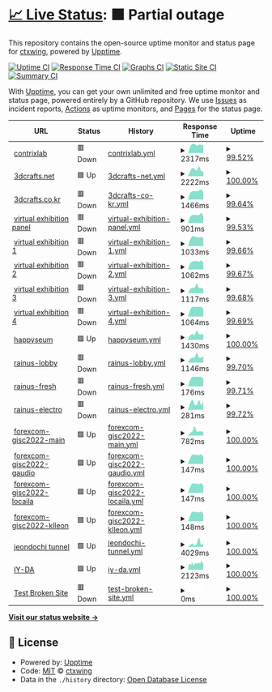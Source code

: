 # [📈 Live Status](https://ctxwing.github.io/upptime): <!--live status--> **🟧 Partial outage**

This repository contains the open-source uptime monitor and status page for [ctxwing](https://ctxwing.github.io/upptime), powered by [Upptime](https://github.com/upptime/upptime).

[![Uptime CI](https://github.com/ctxwing/upptime/workflows/Uptime%20CI/badge.svg)](https://github.com/ctxwing/upptime/actions?query=workflow%3A%22Uptime+CI%22)
[![Response Time CI](https://github.com/ctxwing/upptime/workflows/Response%20Time%20CI/badge.svg)](https://github.com/ctxwing/upptime/actions?query=workflow%3A%22Response+Time+CI%22)
[![Graphs CI](https://github.com/ctxwing/upptime/workflows/Graphs%20CI/badge.svg)](https://github.com/ctxwing/upptime/actions?query=workflow%3A%22Graphs+CI%22)
[![Static Site CI](https://github.com/ctxwing/upptime/workflows/Static%20Site%20CI/badge.svg)](https://github.com/ctxwing/upptime/actions?query=workflow%3A%22Static+Site+CI%22)
[![Summary CI](https://github.com/ctxwing/upptime/workflows/Summary%20CI/badge.svg)](https://github.com/ctxwing/upptime/actions?query=workflow%3A%22Summary+CI%22)

With [Upptime](https://upptime.js.org), you can get your own unlimited and free uptime monitor and status page, powered entirely by a GitHub repository. We use [Issues](https://github.com/ctxwing/upptime/issues) as incident reports, [Actions](https://github.com/ctxwing/upptime/actions) as uptime monitors, and [Pages](https://ctxwing.github.io/upptime) for the status page.

<!--start: status pages-->
<!-- This summary is generated by Upptime (https://github.com/upptime/upptime) -->
<!-- Do not edit this manually, your changes will be overwritten -->
<!-- prettier-ignore -->
| URL | Status | History | Response Time | Uptime |
| --- | ------ | ------- | ------------- | ------ |
| <img alt="" src="https://icons.duckduckgo.com/ip3/www.contrixlab.com.ico" height="13"> [contrixlab](https://www.contrixlab.com) | 🟥 Down | [contrixlab.yml](https://github.com/ctxwing/upptime/commits/HEAD/history/contrixlab.yml) | <details><summary><img alt="Response time graph" src="./graphs/contrixlab/response-time-week.png" height="20"> 2317ms</summary><br><a href="https://ctxwing.github.io/upptime/history/contrixlab"><img alt="Response time 1862" src="https://img.shields.io/endpoint?url=https%3A%2F%2Fraw.githubusercontent.com%2Fctxwing%2Fupptime%2FHEAD%2Fapi%2Fcontrixlab%2Fresponse-time.json"></a><br><a href="https://ctxwing.github.io/upptime/history/contrixlab"><img alt="24-hour response time 2326" src="https://img.shields.io/endpoint?url=https%3A%2F%2Fraw.githubusercontent.com%2Fctxwing%2Fupptime%2FHEAD%2Fapi%2Fcontrixlab%2Fresponse-time-day.json"></a><br><a href="https://ctxwing.github.io/upptime/history/contrixlab"><img alt="7-day response time 2317" src="https://img.shields.io/endpoint?url=https%3A%2F%2Fraw.githubusercontent.com%2Fctxwing%2Fupptime%2FHEAD%2Fapi%2Fcontrixlab%2Fresponse-time-week.json"></a><br><a href="https://ctxwing.github.io/upptime/history/contrixlab"><img alt="30-day response time 1862" src="https://img.shields.io/endpoint?url=https%3A%2F%2Fraw.githubusercontent.com%2Fctxwing%2Fupptime%2FHEAD%2Fapi%2Fcontrixlab%2Fresponse-time-month.json"></a><br><a href="https://ctxwing.github.io/upptime/history/contrixlab"><img alt="1-year response time 1862" src="https://img.shields.io/endpoint?url=https%3A%2F%2Fraw.githubusercontent.com%2Fctxwing%2Fupptime%2FHEAD%2Fapi%2Fcontrixlab%2Fresponse-time-year.json"></a></details> | <details><summary><a href="https://ctxwing.github.io/upptime/history/contrixlab">99.52%</a></summary><a href="https://ctxwing.github.io/upptime/history/contrixlab"><img alt="All-time uptime 99.88%" src="https://img.shields.io/endpoint?url=https%3A%2F%2Fraw.githubusercontent.com%2Fctxwing%2Fupptime%2FHEAD%2Fapi%2Fcontrixlab%2Fuptime.json"></a><br><a href="https://ctxwing.github.io/upptime/history/contrixlab"><img alt="24-hour uptime 96.61%" src="https://img.shields.io/endpoint?url=https%3A%2F%2Fraw.githubusercontent.com%2Fctxwing%2Fupptime%2FHEAD%2Fapi%2Fcontrixlab%2Fuptime-day.json"></a><br><a href="https://ctxwing.github.io/upptime/history/contrixlab"><img alt="7-day uptime 99.52%" src="https://img.shields.io/endpoint?url=https%3A%2F%2Fraw.githubusercontent.com%2Fctxwing%2Fupptime%2FHEAD%2Fapi%2Fcontrixlab%2Fuptime-week.json"></a><br><a href="https://ctxwing.github.io/upptime/history/contrixlab"><img alt="30-day uptime 99.88%" src="https://img.shields.io/endpoint?url=https%3A%2F%2Fraw.githubusercontent.com%2Fctxwing%2Fupptime%2FHEAD%2Fapi%2Fcontrixlab%2Fuptime-month.json"></a><br><a href="https://ctxwing.github.io/upptime/history/contrixlab"><img alt="1-year uptime 99.88%" src="https://img.shields.io/endpoint?url=https%3A%2F%2Fraw.githubusercontent.com%2Fctxwing%2Fupptime%2FHEAD%2Fapi%2Fcontrixlab%2Fuptime-year.json"></a></details>
| <img alt="" src="https://icons.duckduckgo.com/ip3/www.3dcrafts.net.ico" height="13"> [3dcrafts.net](https://www.3dcrafts.net) | 🟩 Up | [3dcrafts-net.yml](https://github.com/ctxwing/upptime/commits/HEAD/history/3dcrafts-net.yml) | <details><summary><img alt="Response time graph" src="./graphs/3dcrafts-net/response-time-week.png" height="20"> 2222ms</summary><br><a href="https://ctxwing.github.io/upptime/history/3dcrafts-net"><img alt="Response time 1979" src="https://img.shields.io/endpoint?url=https%3A%2F%2Fraw.githubusercontent.com%2Fctxwing%2Fupptime%2FHEAD%2Fapi%2F3dcrafts-net%2Fresponse-time.json"></a><br><a href="https://ctxwing.github.io/upptime/history/3dcrafts-net"><img alt="24-hour response time 1557" src="https://img.shields.io/endpoint?url=https%3A%2F%2Fraw.githubusercontent.com%2Fctxwing%2Fupptime%2FHEAD%2Fapi%2F3dcrafts-net%2Fresponse-time-day.json"></a><br><a href="https://ctxwing.github.io/upptime/history/3dcrafts-net"><img alt="7-day response time 2222" src="https://img.shields.io/endpoint?url=https%3A%2F%2Fraw.githubusercontent.com%2Fctxwing%2Fupptime%2FHEAD%2Fapi%2F3dcrafts-net%2Fresponse-time-week.json"></a><br><a href="https://ctxwing.github.io/upptime/history/3dcrafts-net"><img alt="30-day response time 1979" src="https://img.shields.io/endpoint?url=https%3A%2F%2Fraw.githubusercontent.com%2Fctxwing%2Fupptime%2FHEAD%2Fapi%2F3dcrafts-net%2Fresponse-time-month.json"></a><br><a href="https://ctxwing.github.io/upptime/history/3dcrafts-net"><img alt="1-year response time 1979" src="https://img.shields.io/endpoint?url=https%3A%2F%2Fraw.githubusercontent.com%2Fctxwing%2Fupptime%2FHEAD%2Fapi%2F3dcrafts-net%2Fresponse-time-year.json"></a></details> | <details><summary><a href="https://ctxwing.github.io/upptime/history/3dcrafts-net">100.00%</a></summary><a href="https://ctxwing.github.io/upptime/history/3dcrafts-net"><img alt="All-time uptime 100.00%" src="https://img.shields.io/endpoint?url=https%3A%2F%2Fraw.githubusercontent.com%2Fctxwing%2Fupptime%2FHEAD%2Fapi%2F3dcrafts-net%2Fuptime.json"></a><br><a href="https://ctxwing.github.io/upptime/history/3dcrafts-net"><img alt="24-hour uptime 100.00%" src="https://img.shields.io/endpoint?url=https%3A%2F%2Fraw.githubusercontent.com%2Fctxwing%2Fupptime%2FHEAD%2Fapi%2F3dcrafts-net%2Fuptime-day.json"></a><br><a href="https://ctxwing.github.io/upptime/history/3dcrafts-net"><img alt="7-day uptime 100.00%" src="https://img.shields.io/endpoint?url=https%3A%2F%2Fraw.githubusercontent.com%2Fctxwing%2Fupptime%2FHEAD%2Fapi%2F3dcrafts-net%2Fuptime-week.json"></a><br><a href="https://ctxwing.github.io/upptime/history/3dcrafts-net"><img alt="30-day uptime 100.00%" src="https://img.shields.io/endpoint?url=https%3A%2F%2Fraw.githubusercontent.com%2Fctxwing%2Fupptime%2FHEAD%2Fapi%2F3dcrafts-net%2Fuptime-month.json"></a><br><a href="https://ctxwing.github.io/upptime/history/3dcrafts-net"><img alt="1-year uptime 100.00%" src="https://img.shields.io/endpoint?url=https%3A%2F%2Fraw.githubusercontent.com%2Fctxwing%2Fupptime%2FHEAD%2Fapi%2F3dcrafts-net%2Fuptime-year.json"></a></details>
| <img alt="" src="https://icons.duckduckgo.com/ip3/www.3dcrafts.co.kr.ico" height="13"> [3dcrafts.co.kr](https://www.3dcrafts.co.kr) | 🟥 Down | [3dcrafts-co-kr.yml](https://github.com/ctxwing/upptime/commits/HEAD/history/3dcrafts-co-kr.yml) | <details><summary><img alt="Response time graph" src="./graphs/3dcrafts-co-kr/response-time-week.png" height="20"> 1466ms</summary><br><a href="https://ctxwing.github.io/upptime/history/3dcrafts-co-kr"><img alt="Response time 1354" src="https://img.shields.io/endpoint?url=https%3A%2F%2Fraw.githubusercontent.com%2Fctxwing%2Fupptime%2FHEAD%2Fapi%2F3dcrafts-co-kr%2Fresponse-time.json"></a><br><a href="https://ctxwing.github.io/upptime/history/3dcrafts-co-kr"><img alt="24-hour response time 1451" src="https://img.shields.io/endpoint?url=https%3A%2F%2Fraw.githubusercontent.com%2Fctxwing%2Fupptime%2FHEAD%2Fapi%2F3dcrafts-co-kr%2Fresponse-time-day.json"></a><br><a href="https://ctxwing.github.io/upptime/history/3dcrafts-co-kr"><img alt="7-day response time 1466" src="https://img.shields.io/endpoint?url=https%3A%2F%2Fraw.githubusercontent.com%2Fctxwing%2Fupptime%2FHEAD%2Fapi%2F3dcrafts-co-kr%2Fresponse-time-week.json"></a><br><a href="https://ctxwing.github.io/upptime/history/3dcrafts-co-kr"><img alt="30-day response time 1354" src="https://img.shields.io/endpoint?url=https%3A%2F%2Fraw.githubusercontent.com%2Fctxwing%2Fupptime%2FHEAD%2Fapi%2F3dcrafts-co-kr%2Fresponse-time-month.json"></a><br><a href="https://ctxwing.github.io/upptime/history/3dcrafts-co-kr"><img alt="1-year response time 1354" src="https://img.shields.io/endpoint?url=https%3A%2F%2Fraw.githubusercontent.com%2Fctxwing%2Fupptime%2FHEAD%2Fapi%2F3dcrafts-co-kr%2Fresponse-time-year.json"></a></details> | <details><summary><a href="https://ctxwing.github.io/upptime/history/3dcrafts-co-kr">99.64%</a></summary><a href="https://ctxwing.github.io/upptime/history/3dcrafts-co-kr"><img alt="All-time uptime 99.91%" src="https://img.shields.io/endpoint?url=https%3A%2F%2Fraw.githubusercontent.com%2Fctxwing%2Fupptime%2FHEAD%2Fapi%2F3dcrafts-co-kr%2Fuptime.json"></a><br><a href="https://ctxwing.github.io/upptime/history/3dcrafts-co-kr"><img alt="24-hour uptime 97.49%" src="https://img.shields.io/endpoint?url=https%3A%2F%2Fraw.githubusercontent.com%2Fctxwing%2Fupptime%2FHEAD%2Fapi%2F3dcrafts-co-kr%2Fuptime-day.json"></a><br><a href="https://ctxwing.github.io/upptime/history/3dcrafts-co-kr"><img alt="7-day uptime 99.64%" src="https://img.shields.io/endpoint?url=https%3A%2F%2Fraw.githubusercontent.com%2Fctxwing%2Fupptime%2FHEAD%2Fapi%2F3dcrafts-co-kr%2Fuptime-week.json"></a><br><a href="https://ctxwing.github.io/upptime/history/3dcrafts-co-kr"><img alt="30-day uptime 99.91%" src="https://img.shields.io/endpoint?url=https%3A%2F%2Fraw.githubusercontent.com%2Fctxwing%2Fupptime%2FHEAD%2Fapi%2F3dcrafts-co-kr%2Fuptime-month.json"></a><br><a href="https://ctxwing.github.io/upptime/history/3dcrafts-co-kr"><img alt="1-year uptime 99.91%" src="https://img.shields.io/endpoint?url=https%3A%2F%2Fraw.githubusercontent.com%2Fctxwing%2Fupptime%2FHEAD%2Fapi%2F3dcrafts-co-kr%2Fuptime-year.json"></a></details>
| <img alt="" src="https://icons.duckduckgo.com/ip3/www.contrixlab.com.ico" height="13"> [virtual exhibition panel](https://www.contrixlab.com) | 🟥 Down | [virtual-exhibition-panel.yml](https://github.com/ctxwing/upptime/commits/HEAD/history/virtual-exhibition-panel.yml) | <details><summary><img alt="Response time graph" src="./graphs/virtual-exhibition-panel/response-time-week.png" height="20"> 901ms</summary><br><a href="https://ctxwing.github.io/upptime/history/virtual-exhibition-panel"><img alt="Response time 833" src="https://img.shields.io/endpoint?url=https%3A%2F%2Fraw.githubusercontent.com%2Fctxwing%2Fupptime%2FHEAD%2Fapi%2Fvirtual-exhibition-panel%2Fresponse-time.json"></a><br><a href="https://ctxwing.github.io/upptime/history/virtual-exhibition-panel"><img alt="24-hour response time 788" src="https://img.shields.io/endpoint?url=https%3A%2F%2Fraw.githubusercontent.com%2Fctxwing%2Fupptime%2FHEAD%2Fapi%2Fvirtual-exhibition-panel%2Fresponse-time-day.json"></a><br><a href="https://ctxwing.github.io/upptime/history/virtual-exhibition-panel"><img alt="7-day response time 901" src="https://img.shields.io/endpoint?url=https%3A%2F%2Fraw.githubusercontent.com%2Fctxwing%2Fupptime%2FHEAD%2Fapi%2Fvirtual-exhibition-panel%2Fresponse-time-week.json"></a><br><a href="https://ctxwing.github.io/upptime/history/virtual-exhibition-panel"><img alt="30-day response time 833" src="https://img.shields.io/endpoint?url=https%3A%2F%2Fraw.githubusercontent.com%2Fctxwing%2Fupptime%2FHEAD%2Fapi%2Fvirtual-exhibition-panel%2Fresponse-time-month.json"></a><br><a href="https://ctxwing.github.io/upptime/history/virtual-exhibition-panel"><img alt="1-year response time 833" src="https://img.shields.io/endpoint?url=https%3A%2F%2Fraw.githubusercontent.com%2Fctxwing%2Fupptime%2FHEAD%2Fapi%2Fvirtual-exhibition-panel%2Fresponse-time-year.json"></a></details> | <details><summary><a href="https://ctxwing.github.io/upptime/history/virtual-exhibition-panel">99.53%</a></summary><a href="https://ctxwing.github.io/upptime/history/virtual-exhibition-panel"><img alt="All-time uptime 99.88%" src="https://img.shields.io/endpoint?url=https%3A%2F%2Fraw.githubusercontent.com%2Fctxwing%2Fupptime%2FHEAD%2Fapi%2Fvirtual-exhibition-panel%2Fuptime.json"></a><br><a href="https://ctxwing.github.io/upptime/history/virtual-exhibition-panel"><img alt="24-hour uptime 96.69%" src="https://img.shields.io/endpoint?url=https%3A%2F%2Fraw.githubusercontent.com%2Fctxwing%2Fupptime%2FHEAD%2Fapi%2Fvirtual-exhibition-panel%2Fuptime-day.json"></a><br><a href="https://ctxwing.github.io/upptime/history/virtual-exhibition-panel"><img alt="7-day uptime 99.53%" src="https://img.shields.io/endpoint?url=https%3A%2F%2Fraw.githubusercontent.com%2Fctxwing%2Fupptime%2FHEAD%2Fapi%2Fvirtual-exhibition-panel%2Fuptime-week.json"></a><br><a href="https://ctxwing.github.io/upptime/history/virtual-exhibition-panel"><img alt="30-day uptime 99.88%" src="https://img.shields.io/endpoint?url=https%3A%2F%2Fraw.githubusercontent.com%2Fctxwing%2Fupptime%2FHEAD%2Fapi%2Fvirtual-exhibition-panel%2Fuptime-month.json"></a><br><a href="https://ctxwing.github.io/upptime/history/virtual-exhibition-panel"><img alt="1-year uptime 99.88%" src="https://img.shields.io/endpoint?url=https%3A%2F%2Fraw.githubusercontent.com%2Fctxwing%2Fupptime%2FHEAD%2Fapi%2Fvirtual-exhibition-panel%2Fuptime-year.json"></a></details>
| <img alt="" src="https://icons.duckduckgo.com/ip3/ctx.contrixlab.co.kr.ico" height="13"> [virtual exhibition 1](https://ctx.contrixlab.co.kr/main/app-files/) | 🟥 Down | [virtual-exhibition-1.yml](https://github.com/ctxwing/upptime/commits/HEAD/history/virtual-exhibition-1.yml) | <details><summary><img alt="Response time graph" src="./graphs/virtual-exhibition-1/response-time-week.png" height="20"> 1033ms</summary><br><a href="https://ctxwing.github.io/upptime/history/virtual-exhibition-1"><img alt="Response time 965" src="https://img.shields.io/endpoint?url=https%3A%2F%2Fraw.githubusercontent.com%2Fctxwing%2Fupptime%2FHEAD%2Fapi%2Fvirtual-exhibition-1%2Fresponse-time.json"></a><br><a href="https://ctxwing.github.io/upptime/history/virtual-exhibition-1"><img alt="24-hour response time 1036" src="https://img.shields.io/endpoint?url=https%3A%2F%2Fraw.githubusercontent.com%2Fctxwing%2Fupptime%2FHEAD%2Fapi%2Fvirtual-exhibition-1%2Fresponse-time-day.json"></a><br><a href="https://ctxwing.github.io/upptime/history/virtual-exhibition-1"><img alt="7-day response time 1033" src="https://img.shields.io/endpoint?url=https%3A%2F%2Fraw.githubusercontent.com%2Fctxwing%2Fupptime%2FHEAD%2Fapi%2Fvirtual-exhibition-1%2Fresponse-time-week.json"></a><br><a href="https://ctxwing.github.io/upptime/history/virtual-exhibition-1"><img alt="30-day response time 965" src="https://img.shields.io/endpoint?url=https%3A%2F%2Fraw.githubusercontent.com%2Fctxwing%2Fupptime%2FHEAD%2Fapi%2Fvirtual-exhibition-1%2Fresponse-time-month.json"></a><br><a href="https://ctxwing.github.io/upptime/history/virtual-exhibition-1"><img alt="1-year response time 965" src="https://img.shields.io/endpoint?url=https%3A%2F%2Fraw.githubusercontent.com%2Fctxwing%2Fupptime%2FHEAD%2Fapi%2Fvirtual-exhibition-1%2Fresponse-time-year.json"></a></details> | <details><summary><a href="https://ctxwing.github.io/upptime/history/virtual-exhibition-1">99.66%</a></summary><a href="https://ctxwing.github.io/upptime/history/virtual-exhibition-1"><img alt="All-time uptime 99.91%" src="https://img.shields.io/endpoint?url=https%3A%2F%2Fraw.githubusercontent.com%2Fctxwing%2Fupptime%2FHEAD%2Fapi%2Fvirtual-exhibition-1%2Fuptime.json"></a><br><a href="https://ctxwing.github.io/upptime/history/virtual-exhibition-1"><img alt="24-hour uptime 97.63%" src="https://img.shields.io/endpoint?url=https%3A%2F%2Fraw.githubusercontent.com%2Fctxwing%2Fupptime%2FHEAD%2Fapi%2Fvirtual-exhibition-1%2Fuptime-day.json"></a><br><a href="https://ctxwing.github.io/upptime/history/virtual-exhibition-1"><img alt="7-day uptime 99.66%" src="https://img.shields.io/endpoint?url=https%3A%2F%2Fraw.githubusercontent.com%2Fctxwing%2Fupptime%2FHEAD%2Fapi%2Fvirtual-exhibition-1%2Fuptime-week.json"></a><br><a href="https://ctxwing.github.io/upptime/history/virtual-exhibition-1"><img alt="30-day uptime 99.91%" src="https://img.shields.io/endpoint?url=https%3A%2F%2Fraw.githubusercontent.com%2Fctxwing%2Fupptime%2FHEAD%2Fapi%2Fvirtual-exhibition-1%2Fuptime-month.json"></a><br><a href="https://ctxwing.github.io/upptime/history/virtual-exhibition-1"><img alt="1-year uptime 99.91%" src="https://img.shields.io/endpoint?url=https%3A%2F%2Fraw.githubusercontent.com%2Fctxwing%2Fupptime%2FHEAD%2Fapi%2Fvirtual-exhibition-1%2Fuptime-year.json"></a></details>
| <img alt="" src="https://icons.duckduckgo.com/ip3/ctx2.contrixlab.co.kr.ico" height="13"> [virtual exhibition 2](https://ctx2.contrixlab.co.kr/main/app-files/) | 🟥 Down | [virtual-exhibition-2.yml](https://github.com/ctxwing/upptime/commits/HEAD/history/virtual-exhibition-2.yml) | <details><summary><img alt="Response time graph" src="./graphs/virtual-exhibition-2/response-time-week.png" height="20"> 1062ms</summary><br><a href="https://ctxwing.github.io/upptime/history/virtual-exhibition-2"><img alt="Response time 974" src="https://img.shields.io/endpoint?url=https%3A%2F%2Fraw.githubusercontent.com%2Fctxwing%2Fupptime%2FHEAD%2Fapi%2Fvirtual-exhibition-2%2Fresponse-time.json"></a><br><a href="https://ctxwing.github.io/upptime/history/virtual-exhibition-2"><img alt="24-hour response time 1036" src="https://img.shields.io/endpoint?url=https%3A%2F%2Fraw.githubusercontent.com%2Fctxwing%2Fupptime%2FHEAD%2Fapi%2Fvirtual-exhibition-2%2Fresponse-time-day.json"></a><br><a href="https://ctxwing.github.io/upptime/history/virtual-exhibition-2"><img alt="7-day response time 1062" src="https://img.shields.io/endpoint?url=https%3A%2F%2Fraw.githubusercontent.com%2Fctxwing%2Fupptime%2FHEAD%2Fapi%2Fvirtual-exhibition-2%2Fresponse-time-week.json"></a><br><a href="https://ctxwing.github.io/upptime/history/virtual-exhibition-2"><img alt="30-day response time 974" src="https://img.shields.io/endpoint?url=https%3A%2F%2Fraw.githubusercontent.com%2Fctxwing%2Fupptime%2FHEAD%2Fapi%2Fvirtual-exhibition-2%2Fresponse-time-month.json"></a><br><a href="https://ctxwing.github.io/upptime/history/virtual-exhibition-2"><img alt="1-year response time 974" src="https://img.shields.io/endpoint?url=https%3A%2F%2Fraw.githubusercontent.com%2Fctxwing%2Fupptime%2FHEAD%2Fapi%2Fvirtual-exhibition-2%2Fresponse-time-year.json"></a></details> | <details><summary><a href="https://ctxwing.github.io/upptime/history/virtual-exhibition-2">99.67%</a></summary><a href="https://ctxwing.github.io/upptime/history/virtual-exhibition-2"><img alt="All-time uptime 99.92%" src="https://img.shields.io/endpoint?url=https%3A%2F%2Fraw.githubusercontent.com%2Fctxwing%2Fupptime%2FHEAD%2Fapi%2Fvirtual-exhibition-2%2Fuptime.json"></a><br><a href="https://ctxwing.github.io/upptime/history/virtual-exhibition-2"><img alt="24-hour uptime 97.70%" src="https://img.shields.io/endpoint?url=https%3A%2F%2Fraw.githubusercontent.com%2Fctxwing%2Fupptime%2FHEAD%2Fapi%2Fvirtual-exhibition-2%2Fuptime-day.json"></a><br><a href="https://ctxwing.github.io/upptime/history/virtual-exhibition-2"><img alt="7-day uptime 99.67%" src="https://img.shields.io/endpoint?url=https%3A%2F%2Fraw.githubusercontent.com%2Fctxwing%2Fupptime%2FHEAD%2Fapi%2Fvirtual-exhibition-2%2Fuptime-week.json"></a><br><a href="https://ctxwing.github.io/upptime/history/virtual-exhibition-2"><img alt="30-day uptime 99.92%" src="https://img.shields.io/endpoint?url=https%3A%2F%2Fraw.githubusercontent.com%2Fctxwing%2Fupptime%2FHEAD%2Fapi%2Fvirtual-exhibition-2%2Fuptime-month.json"></a><br><a href="https://ctxwing.github.io/upptime/history/virtual-exhibition-2"><img alt="1-year uptime 99.92%" src="https://img.shields.io/endpoint?url=https%3A%2F%2Fraw.githubusercontent.com%2Fctxwing%2Fupptime%2FHEAD%2Fapi%2Fvirtual-exhibition-2%2Fuptime-year.json"></a></details>
| <img alt="" src="https://icons.duckduckgo.com/ip3/ctx3.contrixlab.co.kr.ico" height="13"> [virtual exhibition 3](https://ctx3.contrixlab.co.kr/main/app-files/) | 🟥 Down | [virtual-exhibition-3.yml](https://github.com/ctxwing/upptime/commits/HEAD/history/virtual-exhibition-3.yml) | <details><summary><img alt="Response time graph" src="./graphs/virtual-exhibition-3/response-time-week.png" height="20"> 1117ms</summary><br><a href="https://ctxwing.github.io/upptime/history/virtual-exhibition-3"><img alt="Response time 961" src="https://img.shields.io/endpoint?url=https%3A%2F%2Fraw.githubusercontent.com%2Fctxwing%2Fupptime%2FHEAD%2Fapi%2Fvirtual-exhibition-3%2Fresponse-time.json"></a><br><a href="https://ctxwing.github.io/upptime/history/virtual-exhibition-3"><img alt="24-hour response time 1031" src="https://img.shields.io/endpoint?url=https%3A%2F%2Fraw.githubusercontent.com%2Fctxwing%2Fupptime%2FHEAD%2Fapi%2Fvirtual-exhibition-3%2Fresponse-time-day.json"></a><br><a href="https://ctxwing.github.io/upptime/history/virtual-exhibition-3"><img alt="7-day response time 1117" src="https://img.shields.io/endpoint?url=https%3A%2F%2Fraw.githubusercontent.com%2Fctxwing%2Fupptime%2FHEAD%2Fapi%2Fvirtual-exhibition-3%2Fresponse-time-week.json"></a><br><a href="https://ctxwing.github.io/upptime/history/virtual-exhibition-3"><img alt="30-day response time 961" src="https://img.shields.io/endpoint?url=https%3A%2F%2Fraw.githubusercontent.com%2Fctxwing%2Fupptime%2FHEAD%2Fapi%2Fvirtual-exhibition-3%2Fresponse-time-month.json"></a><br><a href="https://ctxwing.github.io/upptime/history/virtual-exhibition-3"><img alt="1-year response time 961" src="https://img.shields.io/endpoint?url=https%3A%2F%2Fraw.githubusercontent.com%2Fctxwing%2Fupptime%2FHEAD%2Fapi%2Fvirtual-exhibition-3%2Fresponse-time-year.json"></a></details> | <details><summary><a href="https://ctxwing.github.io/upptime/history/virtual-exhibition-3">99.68%</a></summary><a href="https://ctxwing.github.io/upptime/history/virtual-exhibition-3"><img alt="All-time uptime 99.92%" src="https://img.shields.io/endpoint?url=https%3A%2F%2Fraw.githubusercontent.com%2Fctxwing%2Fupptime%2FHEAD%2Fapi%2Fvirtual-exhibition-3%2Fuptime.json"></a><br><a href="https://ctxwing.github.io/upptime/history/virtual-exhibition-3"><img alt="24-hour uptime 97.78%" src="https://img.shields.io/endpoint?url=https%3A%2F%2Fraw.githubusercontent.com%2Fctxwing%2Fupptime%2FHEAD%2Fapi%2Fvirtual-exhibition-3%2Fuptime-day.json"></a><br><a href="https://ctxwing.github.io/upptime/history/virtual-exhibition-3"><img alt="7-day uptime 99.68%" src="https://img.shields.io/endpoint?url=https%3A%2F%2Fraw.githubusercontent.com%2Fctxwing%2Fupptime%2FHEAD%2Fapi%2Fvirtual-exhibition-3%2Fuptime-week.json"></a><br><a href="https://ctxwing.github.io/upptime/history/virtual-exhibition-3"><img alt="30-day uptime 99.92%" src="https://img.shields.io/endpoint?url=https%3A%2F%2Fraw.githubusercontent.com%2Fctxwing%2Fupptime%2FHEAD%2Fapi%2Fvirtual-exhibition-3%2Fuptime-month.json"></a><br><a href="https://ctxwing.github.io/upptime/history/virtual-exhibition-3"><img alt="1-year uptime 99.92%" src="https://img.shields.io/endpoint?url=https%3A%2F%2Fraw.githubusercontent.com%2Fctxwing%2Fupptime%2FHEAD%2Fapi%2Fvirtual-exhibition-3%2Fuptime-year.json"></a></details>
| <img alt="" src="https://icons.duckduckgo.com/ip3/ctx4.contrixlab.co.kr.ico" height="13"> [virtual exhibition 4](https://ctx4.contrixlab.co.kr/main/app-files/) | 🟥 Down | [virtual-exhibition-4.yml](https://github.com/ctxwing/upptime/commits/HEAD/history/virtual-exhibition-4.yml) | <details><summary><img alt="Response time graph" src="./graphs/virtual-exhibition-4/response-time-week.png" height="20"> 1064ms</summary><br><a href="https://ctxwing.github.io/upptime/history/virtual-exhibition-4"><img alt="Response time 960" src="https://img.shields.io/endpoint?url=https%3A%2F%2Fraw.githubusercontent.com%2Fctxwing%2Fupptime%2FHEAD%2Fapi%2Fvirtual-exhibition-4%2Fresponse-time.json"></a><br><a href="https://ctxwing.github.io/upptime/history/virtual-exhibition-4"><img alt="24-hour response time 1035" src="https://img.shields.io/endpoint?url=https%3A%2F%2Fraw.githubusercontent.com%2Fctxwing%2Fupptime%2FHEAD%2Fapi%2Fvirtual-exhibition-4%2Fresponse-time-day.json"></a><br><a href="https://ctxwing.github.io/upptime/history/virtual-exhibition-4"><img alt="7-day response time 1064" src="https://img.shields.io/endpoint?url=https%3A%2F%2Fraw.githubusercontent.com%2Fctxwing%2Fupptime%2FHEAD%2Fapi%2Fvirtual-exhibition-4%2Fresponse-time-week.json"></a><br><a href="https://ctxwing.github.io/upptime/history/virtual-exhibition-4"><img alt="30-day response time 960" src="https://img.shields.io/endpoint?url=https%3A%2F%2Fraw.githubusercontent.com%2Fctxwing%2Fupptime%2FHEAD%2Fapi%2Fvirtual-exhibition-4%2Fresponse-time-month.json"></a><br><a href="https://ctxwing.github.io/upptime/history/virtual-exhibition-4"><img alt="1-year response time 960" src="https://img.shields.io/endpoint?url=https%3A%2F%2Fraw.githubusercontent.com%2Fctxwing%2Fupptime%2FHEAD%2Fapi%2Fvirtual-exhibition-4%2Fresponse-time-year.json"></a></details> | <details><summary><a href="https://ctxwing.github.io/upptime/history/virtual-exhibition-4">99.69%</a></summary><a href="https://ctxwing.github.io/upptime/history/virtual-exhibition-4"><img alt="All-time uptime 99.92%" src="https://img.shields.io/endpoint?url=https%3A%2F%2Fraw.githubusercontent.com%2Fctxwing%2Fupptime%2FHEAD%2Fapi%2Fvirtual-exhibition-4%2Fuptime.json"></a><br><a href="https://ctxwing.github.io/upptime/history/virtual-exhibition-4"><img alt="24-hour uptime 97.84%" src="https://img.shields.io/endpoint?url=https%3A%2F%2Fraw.githubusercontent.com%2Fctxwing%2Fupptime%2FHEAD%2Fapi%2Fvirtual-exhibition-4%2Fuptime-day.json"></a><br><a href="https://ctxwing.github.io/upptime/history/virtual-exhibition-4"><img alt="7-day uptime 99.69%" src="https://img.shields.io/endpoint?url=https%3A%2F%2Fraw.githubusercontent.com%2Fctxwing%2Fupptime%2FHEAD%2Fapi%2Fvirtual-exhibition-4%2Fuptime-week.json"></a><br><a href="https://ctxwing.github.io/upptime/history/virtual-exhibition-4"><img alt="30-day uptime 99.92%" src="https://img.shields.io/endpoint?url=https%3A%2F%2Fraw.githubusercontent.com%2Fctxwing%2Fupptime%2FHEAD%2Fapi%2Fvirtual-exhibition-4%2Fuptime-month.json"></a><br><a href="https://ctxwing.github.io/upptime/history/virtual-exhibition-4"><img alt="1-year uptime 99.92%" src="https://img.shields.io/endpoint?url=https%3A%2F%2Fraw.githubusercontent.com%2Fctxwing%2Fupptime%2FHEAD%2Fapi%2Fvirtual-exhibition-4%2Fuptime-year.json"></a></details>
| <img alt="" src="https://icons.duckduckgo.com/ip3/www.happyseum.com.ico" height="13"> [happyseum](https://www.happyseum.com/page/index?tpl=etc%2F3dconfigurator.html) | 🟩 Up | [happyseum.yml](https://github.com/ctxwing/upptime/commits/HEAD/history/happyseum.yml) | <details><summary><img alt="Response time graph" src="./graphs/happyseum/response-time-week.png" height="20"> 1430ms</summary><br><a href="https://ctxwing.github.io/upptime/history/happyseum"><img alt="Response time 1216" src="https://img.shields.io/endpoint?url=https%3A%2F%2Fraw.githubusercontent.com%2Fctxwing%2Fupptime%2FHEAD%2Fapi%2Fhappyseum%2Fresponse-time.json"></a><br><a href="https://ctxwing.github.io/upptime/history/happyseum"><img alt="24-hour response time 1315" src="https://img.shields.io/endpoint?url=https%3A%2F%2Fraw.githubusercontent.com%2Fctxwing%2Fupptime%2FHEAD%2Fapi%2Fhappyseum%2Fresponse-time-day.json"></a><br><a href="https://ctxwing.github.io/upptime/history/happyseum"><img alt="7-day response time 1430" src="https://img.shields.io/endpoint?url=https%3A%2F%2Fraw.githubusercontent.com%2Fctxwing%2Fupptime%2FHEAD%2Fapi%2Fhappyseum%2Fresponse-time-week.json"></a><br><a href="https://ctxwing.github.io/upptime/history/happyseum"><img alt="30-day response time 1216" src="https://img.shields.io/endpoint?url=https%3A%2F%2Fraw.githubusercontent.com%2Fctxwing%2Fupptime%2FHEAD%2Fapi%2Fhappyseum%2Fresponse-time-month.json"></a><br><a href="https://ctxwing.github.io/upptime/history/happyseum"><img alt="1-year response time 1216" src="https://img.shields.io/endpoint?url=https%3A%2F%2Fraw.githubusercontent.com%2Fctxwing%2Fupptime%2FHEAD%2Fapi%2Fhappyseum%2Fresponse-time-year.json"></a></details> | <details><summary><a href="https://ctxwing.github.io/upptime/history/happyseum">100.00%</a></summary><a href="https://ctxwing.github.io/upptime/history/happyseum"><img alt="All-time uptime 100.00%" src="https://img.shields.io/endpoint?url=https%3A%2F%2Fraw.githubusercontent.com%2Fctxwing%2Fupptime%2FHEAD%2Fapi%2Fhappyseum%2Fuptime.json"></a><br><a href="https://ctxwing.github.io/upptime/history/happyseum"><img alt="24-hour uptime 100.00%" src="https://img.shields.io/endpoint?url=https%3A%2F%2Fraw.githubusercontent.com%2Fctxwing%2Fupptime%2FHEAD%2Fapi%2Fhappyseum%2Fuptime-day.json"></a><br><a href="https://ctxwing.github.io/upptime/history/happyseum"><img alt="7-day uptime 100.00%" src="https://img.shields.io/endpoint?url=https%3A%2F%2Fraw.githubusercontent.com%2Fctxwing%2Fupptime%2FHEAD%2Fapi%2Fhappyseum%2Fuptime-week.json"></a><br><a href="https://ctxwing.github.io/upptime/history/happyseum"><img alt="30-day uptime 100.00%" src="https://img.shields.io/endpoint?url=https%3A%2F%2Fraw.githubusercontent.com%2Fctxwing%2Fupptime%2FHEAD%2Fapi%2Fhappyseum%2Fuptime-month.json"></a><br><a href="https://ctxwing.github.io/upptime/history/happyseum"><img alt="1-year uptime 100.00%" src="https://img.shields.io/endpoint?url=https%3A%2F%2Fraw.githubusercontent.com%2Fctxwing%2Fupptime%2FHEAD%2Fapi%2Fhappyseum%2Fuptime-year.json"></a></details>
| <img alt="" src="https://icons.duckduckgo.com/ip3/dev.contrixlab.com.ico" height="13"> [rainus-lobby](https://dev.contrixlab.com/rainus/lobby/app-files/) | 🟥 Down | [rainus-lobby.yml](https://github.com/ctxwing/upptime/commits/HEAD/history/rainus-lobby.yml) | <details><summary><img alt="Response time graph" src="./graphs/rainus-lobby/response-time-week.png" height="20"> 1146ms</summary><br><a href="https://ctxwing.github.io/upptime/history/rainus-lobby"><img alt="Response time 916" src="https://img.shields.io/endpoint?url=https%3A%2F%2Fraw.githubusercontent.com%2Fctxwing%2Fupptime%2FHEAD%2Fapi%2Frainus-lobby%2Fresponse-time.json"></a><br><a href="https://ctxwing.github.io/upptime/history/rainus-lobby"><img alt="24-hour response time 1358" src="https://img.shields.io/endpoint?url=https%3A%2F%2Fraw.githubusercontent.com%2Fctxwing%2Fupptime%2FHEAD%2Fapi%2Frainus-lobby%2Fresponse-time-day.json"></a><br><a href="https://ctxwing.github.io/upptime/history/rainus-lobby"><img alt="7-day response time 1146" src="https://img.shields.io/endpoint?url=https%3A%2F%2Fraw.githubusercontent.com%2Fctxwing%2Fupptime%2FHEAD%2Fapi%2Frainus-lobby%2Fresponse-time-week.json"></a><br><a href="https://ctxwing.github.io/upptime/history/rainus-lobby"><img alt="30-day response time 916" src="https://img.shields.io/endpoint?url=https%3A%2F%2Fraw.githubusercontent.com%2Fctxwing%2Fupptime%2FHEAD%2Fapi%2Frainus-lobby%2Fresponse-time-month.json"></a><br><a href="https://ctxwing.github.io/upptime/history/rainus-lobby"><img alt="1-year response time 916" src="https://img.shields.io/endpoint?url=https%3A%2F%2Fraw.githubusercontent.com%2Fctxwing%2Fupptime%2FHEAD%2Fapi%2Frainus-lobby%2Fresponse-time-year.json"></a></details> | <details><summary><a href="https://ctxwing.github.io/upptime/history/rainus-lobby">99.70%</a></summary><a href="https://ctxwing.github.io/upptime/history/rainus-lobby"><img alt="All-time uptime 99.93%" src="https://img.shields.io/endpoint?url=https%3A%2F%2Fraw.githubusercontent.com%2Fctxwing%2Fupptime%2FHEAD%2Fapi%2Frainus-lobby%2Fuptime.json"></a><br><a href="https://ctxwing.github.io/upptime/history/rainus-lobby"><img alt="24-hour uptime 97.92%" src="https://img.shields.io/endpoint?url=https%3A%2F%2Fraw.githubusercontent.com%2Fctxwing%2Fupptime%2FHEAD%2Fapi%2Frainus-lobby%2Fuptime-day.json"></a><br><a href="https://ctxwing.github.io/upptime/history/rainus-lobby"><img alt="7-day uptime 99.70%" src="https://img.shields.io/endpoint?url=https%3A%2F%2Fraw.githubusercontent.com%2Fctxwing%2Fupptime%2FHEAD%2Fapi%2Frainus-lobby%2Fuptime-week.json"></a><br><a href="https://ctxwing.github.io/upptime/history/rainus-lobby"><img alt="30-day uptime 99.93%" src="https://img.shields.io/endpoint?url=https%3A%2F%2Fraw.githubusercontent.com%2Fctxwing%2Fupptime%2FHEAD%2Fapi%2Frainus-lobby%2Fuptime-month.json"></a><br><a href="https://ctxwing.github.io/upptime/history/rainus-lobby"><img alt="1-year uptime 99.93%" src="https://img.shields.io/endpoint?url=https%3A%2F%2Fraw.githubusercontent.com%2Fctxwing%2Fupptime%2FHEAD%2Fapi%2Frainus-lobby%2Fuptime-year.json"></a></details>
| <img alt="" src="https://icons.duckduckgo.com/ip3/dev.contrixlab.com.ico" height="13"> [rainus-fresh](https://dev.contrixlab.com/rainus/fresh/app-files/) | 🟥 Down | [rainus-fresh.yml](https://github.com/ctxwing/upptime/commits/HEAD/history/rainus-fresh.yml) | <details><summary><img alt="Response time graph" src="./graphs/rainus-fresh/response-time-week.png" height="20"> 176ms</summary><br><a href="https://ctxwing.github.io/upptime/history/rainus-fresh"><img alt="Response time 159" src="https://img.shields.io/endpoint?url=https%3A%2F%2Fraw.githubusercontent.com%2Fctxwing%2Fupptime%2FHEAD%2Fapi%2Frainus-fresh%2Fresponse-time.json"></a><br><a href="https://ctxwing.github.io/upptime/history/rainus-fresh"><img alt="24-hour response time 172" src="https://img.shields.io/endpoint?url=https%3A%2F%2Fraw.githubusercontent.com%2Fctxwing%2Fupptime%2FHEAD%2Fapi%2Frainus-fresh%2Fresponse-time-day.json"></a><br><a href="https://ctxwing.github.io/upptime/history/rainus-fresh"><img alt="7-day response time 176" src="https://img.shields.io/endpoint?url=https%3A%2F%2Fraw.githubusercontent.com%2Fctxwing%2Fupptime%2FHEAD%2Fapi%2Frainus-fresh%2Fresponse-time-week.json"></a><br><a href="https://ctxwing.github.io/upptime/history/rainus-fresh"><img alt="30-day response time 159" src="https://img.shields.io/endpoint?url=https%3A%2F%2Fraw.githubusercontent.com%2Fctxwing%2Fupptime%2FHEAD%2Fapi%2Frainus-fresh%2Fresponse-time-month.json"></a><br><a href="https://ctxwing.github.io/upptime/history/rainus-fresh"><img alt="1-year response time 159" src="https://img.shields.io/endpoint?url=https%3A%2F%2Fraw.githubusercontent.com%2Fctxwing%2Fupptime%2FHEAD%2Fapi%2Frainus-fresh%2Fresponse-time-year.json"></a></details> | <details><summary><a href="https://ctxwing.github.io/upptime/history/rainus-fresh">99.71%</a></summary><a href="https://ctxwing.github.io/upptime/history/rainus-fresh"><img alt="All-time uptime 99.93%" src="https://img.shields.io/endpoint?url=https%3A%2F%2Fraw.githubusercontent.com%2Fctxwing%2Fupptime%2FHEAD%2Fapi%2Frainus-fresh%2Fuptime.json"></a><br><a href="https://ctxwing.github.io/upptime/history/rainus-fresh"><img alt="24-hour uptime 97.99%" src="https://img.shields.io/endpoint?url=https%3A%2F%2Fraw.githubusercontent.com%2Fctxwing%2Fupptime%2FHEAD%2Fapi%2Frainus-fresh%2Fuptime-day.json"></a><br><a href="https://ctxwing.github.io/upptime/history/rainus-fresh"><img alt="7-day uptime 99.71%" src="https://img.shields.io/endpoint?url=https%3A%2F%2Fraw.githubusercontent.com%2Fctxwing%2Fupptime%2FHEAD%2Fapi%2Frainus-fresh%2Fuptime-week.json"></a><br><a href="https://ctxwing.github.io/upptime/history/rainus-fresh"><img alt="30-day uptime 99.93%" src="https://img.shields.io/endpoint?url=https%3A%2F%2Fraw.githubusercontent.com%2Fctxwing%2Fupptime%2FHEAD%2Fapi%2Frainus-fresh%2Fuptime-month.json"></a><br><a href="https://ctxwing.github.io/upptime/history/rainus-fresh"><img alt="1-year uptime 99.93%" src="https://img.shields.io/endpoint?url=https%3A%2F%2Fraw.githubusercontent.com%2Fctxwing%2Fupptime%2FHEAD%2Fapi%2Frainus-fresh%2Fuptime-year.json"></a></details>
| <img alt="" src="https://icons.duckduckgo.com/ip3/dev.contrixlab.com.ico" height="13"> [rainus-electro](https://dev.contrixlab.com/rainus/electro/app-files/) | 🟥 Down | [rainus-electro.yml](https://github.com/ctxwing/upptime/commits/HEAD/history/rainus-electro.yml) | <details><summary><img alt="Response time graph" src="./graphs/rainus-electro/response-time-week.png" height="20"> 281ms</summary><br><a href="https://ctxwing.github.io/upptime/history/rainus-electro"><img alt="Response time 280" src="https://img.shields.io/endpoint?url=https%3A%2F%2Fraw.githubusercontent.com%2Fctxwing%2Fupptime%2FHEAD%2Fapi%2Frainus-electro%2Fresponse-time.json"></a><br><a href="https://ctxwing.github.io/upptime/history/rainus-electro"><img alt="24-hour response time 341" src="https://img.shields.io/endpoint?url=https%3A%2F%2Fraw.githubusercontent.com%2Fctxwing%2Fupptime%2FHEAD%2Fapi%2Frainus-electro%2Fresponse-time-day.json"></a><br><a href="https://ctxwing.github.io/upptime/history/rainus-electro"><img alt="7-day response time 281" src="https://img.shields.io/endpoint?url=https%3A%2F%2Fraw.githubusercontent.com%2Fctxwing%2Fupptime%2FHEAD%2Fapi%2Frainus-electro%2Fresponse-time-week.json"></a><br><a href="https://ctxwing.github.io/upptime/history/rainus-electro"><img alt="30-day response time 280" src="https://img.shields.io/endpoint?url=https%3A%2F%2Fraw.githubusercontent.com%2Fctxwing%2Fupptime%2FHEAD%2Fapi%2Frainus-electro%2Fresponse-time-month.json"></a><br><a href="https://ctxwing.github.io/upptime/history/rainus-electro"><img alt="1-year response time 280" src="https://img.shields.io/endpoint?url=https%3A%2F%2Fraw.githubusercontent.com%2Fctxwing%2Fupptime%2FHEAD%2Fapi%2Frainus-electro%2Fresponse-time-year.json"></a></details> | <details><summary><a href="https://ctxwing.github.io/upptime/history/rainus-electro">99.72%</a></summary><a href="https://ctxwing.github.io/upptime/history/rainus-electro"><img alt="All-time uptime 99.93%" src="https://img.shields.io/endpoint?url=https%3A%2F%2Fraw.githubusercontent.com%2Fctxwing%2Fupptime%2FHEAD%2Fapi%2Frainus-electro%2Fuptime.json"></a><br><a href="https://ctxwing.github.io/upptime/history/rainus-electro"><img alt="24-hour uptime 98.06%" src="https://img.shields.io/endpoint?url=https%3A%2F%2Fraw.githubusercontent.com%2Fctxwing%2Fupptime%2FHEAD%2Fapi%2Frainus-electro%2Fuptime-day.json"></a><br><a href="https://ctxwing.github.io/upptime/history/rainus-electro"><img alt="7-day uptime 99.72%" src="https://img.shields.io/endpoint?url=https%3A%2F%2Fraw.githubusercontent.com%2Fctxwing%2Fupptime%2FHEAD%2Fapi%2Frainus-electro%2Fuptime-week.json"></a><br><a href="https://ctxwing.github.io/upptime/history/rainus-electro"><img alt="30-day uptime 99.93%" src="https://img.shields.io/endpoint?url=https%3A%2F%2Fraw.githubusercontent.com%2Fctxwing%2Fupptime%2FHEAD%2Fapi%2Frainus-electro%2Fuptime-month.json"></a><br><a href="https://ctxwing.github.io/upptime/history/rainus-electro"><img alt="1-year uptime 99.93%" src="https://img.shields.io/endpoint?url=https%3A%2F%2Fraw.githubusercontent.com%2Fctxwing%2Fupptime%2FHEAD%2Fapi%2Frainus-electro%2Fuptime-year.json"></a></details>
| <img alt="" src="https://icons.duckduckgo.com/ip3/biz.contrixlab.com.ico" height="13"> [forexcom-gisc2022-main](https://biz.contrixlab.com/gisc2022/) | 🟩 Up | [forexcom-gisc2022-main.yml](https://github.com/ctxwing/upptime/commits/HEAD/history/forexcom-gisc2022-main.yml) | <details><summary><img alt="Response time graph" src="./graphs/forexcom-gisc2022-main/response-time-week.png" height="20"> 782ms</summary><br><a href="https://ctxwing.github.io/upptime/history/forexcom-gisc2022-main"><img alt="Response time 677" src="https://img.shields.io/endpoint?url=https%3A%2F%2Fraw.githubusercontent.com%2Fctxwing%2Fupptime%2FHEAD%2Fapi%2Fforexcom-gisc2022-main%2Fresponse-time.json"></a><br><a href="https://ctxwing.github.io/upptime/history/forexcom-gisc2022-main"><img alt="24-hour response time 583" src="https://img.shields.io/endpoint?url=https%3A%2F%2Fraw.githubusercontent.com%2Fctxwing%2Fupptime%2FHEAD%2Fapi%2Fforexcom-gisc2022-main%2Fresponse-time-day.json"></a><br><a href="https://ctxwing.github.io/upptime/history/forexcom-gisc2022-main"><img alt="7-day response time 782" src="https://img.shields.io/endpoint?url=https%3A%2F%2Fraw.githubusercontent.com%2Fctxwing%2Fupptime%2FHEAD%2Fapi%2Fforexcom-gisc2022-main%2Fresponse-time-week.json"></a><br><a href="https://ctxwing.github.io/upptime/history/forexcom-gisc2022-main"><img alt="30-day response time 677" src="https://img.shields.io/endpoint?url=https%3A%2F%2Fraw.githubusercontent.com%2Fctxwing%2Fupptime%2FHEAD%2Fapi%2Fforexcom-gisc2022-main%2Fresponse-time-month.json"></a><br><a href="https://ctxwing.github.io/upptime/history/forexcom-gisc2022-main"><img alt="1-year response time 677" src="https://img.shields.io/endpoint?url=https%3A%2F%2Fraw.githubusercontent.com%2Fctxwing%2Fupptime%2FHEAD%2Fapi%2Fforexcom-gisc2022-main%2Fresponse-time-year.json"></a></details> | <details><summary><a href="https://ctxwing.github.io/upptime/history/forexcom-gisc2022-main">100.00%</a></summary><a href="https://ctxwing.github.io/upptime/history/forexcom-gisc2022-main"><img alt="All-time uptime 100.00%" src="https://img.shields.io/endpoint?url=https%3A%2F%2Fraw.githubusercontent.com%2Fctxwing%2Fupptime%2FHEAD%2Fapi%2Fforexcom-gisc2022-main%2Fuptime.json"></a><br><a href="https://ctxwing.github.io/upptime/history/forexcom-gisc2022-main"><img alt="24-hour uptime 100.00%" src="https://img.shields.io/endpoint?url=https%3A%2F%2Fraw.githubusercontent.com%2Fctxwing%2Fupptime%2FHEAD%2Fapi%2Fforexcom-gisc2022-main%2Fuptime-day.json"></a><br><a href="https://ctxwing.github.io/upptime/history/forexcom-gisc2022-main"><img alt="7-day uptime 100.00%" src="https://img.shields.io/endpoint?url=https%3A%2F%2Fraw.githubusercontent.com%2Fctxwing%2Fupptime%2FHEAD%2Fapi%2Fforexcom-gisc2022-main%2Fuptime-week.json"></a><br><a href="https://ctxwing.github.io/upptime/history/forexcom-gisc2022-main"><img alt="30-day uptime 100.00%" src="https://img.shields.io/endpoint?url=https%3A%2F%2Fraw.githubusercontent.com%2Fctxwing%2Fupptime%2FHEAD%2Fapi%2Fforexcom-gisc2022-main%2Fuptime-month.json"></a><br><a href="https://ctxwing.github.io/upptime/history/forexcom-gisc2022-main"><img alt="1-year uptime 100.00%" src="https://img.shields.io/endpoint?url=https%3A%2F%2Fraw.githubusercontent.com%2Fctxwing%2Fupptime%2FHEAD%2Fapi%2Fforexcom-gisc2022-main%2Fuptime-year.json"></a></details>
| <img alt="" src="https://icons.duckduckgo.com/ip3/biz.contrixlab.com.ico" height="13"> [forexcom-gisc2022-gaudio](https://biz.contrixlab.com/gisc2022/gaudio/app-files/) | 🟩 Up | [forexcom-gisc2022-gaudio.yml](https://github.com/ctxwing/upptime/commits/HEAD/history/forexcom-gisc2022-gaudio.yml) | <details><summary><img alt="Response time graph" src="./graphs/forexcom-gisc2022-gaudio/response-time-week.png" height="20"> 147ms</summary><br><a href="https://ctxwing.github.io/upptime/history/forexcom-gisc2022-gaudio"><img alt="Response time 131" src="https://img.shields.io/endpoint?url=https%3A%2F%2Fraw.githubusercontent.com%2Fctxwing%2Fupptime%2FHEAD%2Fapi%2Fforexcom-gisc2022-gaudio%2Fresponse-time.json"></a><br><a href="https://ctxwing.github.io/upptime/history/forexcom-gisc2022-gaudio"><img alt="24-hour response time 126" src="https://img.shields.io/endpoint?url=https%3A%2F%2Fraw.githubusercontent.com%2Fctxwing%2Fupptime%2FHEAD%2Fapi%2Fforexcom-gisc2022-gaudio%2Fresponse-time-day.json"></a><br><a href="https://ctxwing.github.io/upptime/history/forexcom-gisc2022-gaudio"><img alt="7-day response time 147" src="https://img.shields.io/endpoint?url=https%3A%2F%2Fraw.githubusercontent.com%2Fctxwing%2Fupptime%2FHEAD%2Fapi%2Fforexcom-gisc2022-gaudio%2Fresponse-time-week.json"></a><br><a href="https://ctxwing.github.io/upptime/history/forexcom-gisc2022-gaudio"><img alt="30-day response time 131" src="https://img.shields.io/endpoint?url=https%3A%2F%2Fraw.githubusercontent.com%2Fctxwing%2Fupptime%2FHEAD%2Fapi%2Fforexcom-gisc2022-gaudio%2Fresponse-time-month.json"></a><br><a href="https://ctxwing.github.io/upptime/history/forexcom-gisc2022-gaudio"><img alt="1-year response time 131" src="https://img.shields.io/endpoint?url=https%3A%2F%2Fraw.githubusercontent.com%2Fctxwing%2Fupptime%2FHEAD%2Fapi%2Fforexcom-gisc2022-gaudio%2Fresponse-time-year.json"></a></details> | <details><summary><a href="https://ctxwing.github.io/upptime/history/forexcom-gisc2022-gaudio">100.00%</a></summary><a href="https://ctxwing.github.io/upptime/history/forexcom-gisc2022-gaudio"><img alt="All-time uptime 100.00%" src="https://img.shields.io/endpoint?url=https%3A%2F%2Fraw.githubusercontent.com%2Fctxwing%2Fupptime%2FHEAD%2Fapi%2Fforexcom-gisc2022-gaudio%2Fuptime.json"></a><br><a href="https://ctxwing.github.io/upptime/history/forexcom-gisc2022-gaudio"><img alt="24-hour uptime 100.00%" src="https://img.shields.io/endpoint?url=https%3A%2F%2Fraw.githubusercontent.com%2Fctxwing%2Fupptime%2FHEAD%2Fapi%2Fforexcom-gisc2022-gaudio%2Fuptime-day.json"></a><br><a href="https://ctxwing.github.io/upptime/history/forexcom-gisc2022-gaudio"><img alt="7-day uptime 100.00%" src="https://img.shields.io/endpoint?url=https%3A%2F%2Fraw.githubusercontent.com%2Fctxwing%2Fupptime%2FHEAD%2Fapi%2Fforexcom-gisc2022-gaudio%2Fuptime-week.json"></a><br><a href="https://ctxwing.github.io/upptime/history/forexcom-gisc2022-gaudio"><img alt="30-day uptime 100.00%" src="https://img.shields.io/endpoint?url=https%3A%2F%2Fraw.githubusercontent.com%2Fctxwing%2Fupptime%2FHEAD%2Fapi%2Fforexcom-gisc2022-gaudio%2Fuptime-month.json"></a><br><a href="https://ctxwing.github.io/upptime/history/forexcom-gisc2022-gaudio"><img alt="1-year uptime 100.00%" src="https://img.shields.io/endpoint?url=https%3A%2F%2Fraw.githubusercontent.com%2Fctxwing%2Fupptime%2FHEAD%2Fapi%2Fforexcom-gisc2022-gaudio%2Fuptime-year.json"></a></details>
| <img alt="" src="https://icons.duckduckgo.com/ip3/biz.contrixlab.com.ico" height="13"> [forexcom-gisc2022-locaila](https://biz.contrixlab.com/gisc2022/locaila/app-files/) | 🟩 Up | [forexcom-gisc2022-locaila.yml](https://github.com/ctxwing/upptime/commits/HEAD/history/forexcom-gisc2022-locaila.yml) | <details><summary><img alt="Response time graph" src="./graphs/forexcom-gisc2022-locaila/response-time-week.png" height="20"> 147ms</summary><br><a href="https://ctxwing.github.io/upptime/history/forexcom-gisc2022-locaila"><img alt="Response time 131" src="https://img.shields.io/endpoint?url=https%3A%2F%2Fraw.githubusercontent.com%2Fctxwing%2Fupptime%2FHEAD%2Fapi%2Fforexcom-gisc2022-locaila%2Fresponse-time.json"></a><br><a href="https://ctxwing.github.io/upptime/history/forexcom-gisc2022-locaila"><img alt="24-hour response time 126" src="https://img.shields.io/endpoint?url=https%3A%2F%2Fraw.githubusercontent.com%2Fctxwing%2Fupptime%2FHEAD%2Fapi%2Fforexcom-gisc2022-locaila%2Fresponse-time-day.json"></a><br><a href="https://ctxwing.github.io/upptime/history/forexcom-gisc2022-locaila"><img alt="7-day response time 147" src="https://img.shields.io/endpoint?url=https%3A%2F%2Fraw.githubusercontent.com%2Fctxwing%2Fupptime%2FHEAD%2Fapi%2Fforexcom-gisc2022-locaila%2Fresponse-time-week.json"></a><br><a href="https://ctxwing.github.io/upptime/history/forexcom-gisc2022-locaila"><img alt="30-day response time 131" src="https://img.shields.io/endpoint?url=https%3A%2F%2Fraw.githubusercontent.com%2Fctxwing%2Fupptime%2FHEAD%2Fapi%2Fforexcom-gisc2022-locaila%2Fresponse-time-month.json"></a><br><a href="https://ctxwing.github.io/upptime/history/forexcom-gisc2022-locaila"><img alt="1-year response time 131" src="https://img.shields.io/endpoint?url=https%3A%2F%2Fraw.githubusercontent.com%2Fctxwing%2Fupptime%2FHEAD%2Fapi%2Fforexcom-gisc2022-locaila%2Fresponse-time-year.json"></a></details> | <details><summary><a href="https://ctxwing.github.io/upptime/history/forexcom-gisc2022-locaila">100.00%</a></summary><a href="https://ctxwing.github.io/upptime/history/forexcom-gisc2022-locaila"><img alt="All-time uptime 100.00%" src="https://img.shields.io/endpoint?url=https%3A%2F%2Fraw.githubusercontent.com%2Fctxwing%2Fupptime%2FHEAD%2Fapi%2Fforexcom-gisc2022-locaila%2Fuptime.json"></a><br><a href="https://ctxwing.github.io/upptime/history/forexcom-gisc2022-locaila"><img alt="24-hour uptime 100.00%" src="https://img.shields.io/endpoint?url=https%3A%2F%2Fraw.githubusercontent.com%2Fctxwing%2Fupptime%2FHEAD%2Fapi%2Fforexcom-gisc2022-locaila%2Fuptime-day.json"></a><br><a href="https://ctxwing.github.io/upptime/history/forexcom-gisc2022-locaila"><img alt="7-day uptime 100.00%" src="https://img.shields.io/endpoint?url=https%3A%2F%2Fraw.githubusercontent.com%2Fctxwing%2Fupptime%2FHEAD%2Fapi%2Fforexcom-gisc2022-locaila%2Fuptime-week.json"></a><br><a href="https://ctxwing.github.io/upptime/history/forexcom-gisc2022-locaila"><img alt="30-day uptime 100.00%" src="https://img.shields.io/endpoint?url=https%3A%2F%2Fraw.githubusercontent.com%2Fctxwing%2Fupptime%2FHEAD%2Fapi%2Fforexcom-gisc2022-locaila%2Fuptime-month.json"></a><br><a href="https://ctxwing.github.io/upptime/history/forexcom-gisc2022-locaila"><img alt="1-year uptime 100.00%" src="https://img.shields.io/endpoint?url=https%3A%2F%2Fraw.githubusercontent.com%2Fctxwing%2Fupptime%2FHEAD%2Fapi%2Fforexcom-gisc2022-locaila%2Fuptime-year.json"></a></details>
| <img alt="" src="https://icons.duckduckgo.com/ip3/biz.contrixlab.com.ico" height="13"> [forexcom-gisc2022-klleon](https://biz.contrixlab.com/gisc2022/klleon/app-files/) | 🟩 Up | [forexcom-gisc2022-klleon.yml](https://github.com/ctxwing/upptime/commits/HEAD/history/forexcom-gisc2022-klleon.yml) | <details><summary><img alt="Response time graph" src="./graphs/forexcom-gisc2022-klleon/response-time-week.png" height="20"> 148ms</summary><br><a href="https://ctxwing.github.io/upptime/history/forexcom-gisc2022-klleon"><img alt="Response time 131" src="https://img.shields.io/endpoint?url=https%3A%2F%2Fraw.githubusercontent.com%2Fctxwing%2Fupptime%2FHEAD%2Fapi%2Fforexcom-gisc2022-klleon%2Fresponse-time.json"></a><br><a href="https://ctxwing.github.io/upptime/history/forexcom-gisc2022-klleon"><img alt="24-hour response time 126" src="https://img.shields.io/endpoint?url=https%3A%2F%2Fraw.githubusercontent.com%2Fctxwing%2Fupptime%2FHEAD%2Fapi%2Fforexcom-gisc2022-klleon%2Fresponse-time-day.json"></a><br><a href="https://ctxwing.github.io/upptime/history/forexcom-gisc2022-klleon"><img alt="7-day response time 148" src="https://img.shields.io/endpoint?url=https%3A%2F%2Fraw.githubusercontent.com%2Fctxwing%2Fupptime%2FHEAD%2Fapi%2Fforexcom-gisc2022-klleon%2Fresponse-time-week.json"></a><br><a href="https://ctxwing.github.io/upptime/history/forexcom-gisc2022-klleon"><img alt="30-day response time 131" src="https://img.shields.io/endpoint?url=https%3A%2F%2Fraw.githubusercontent.com%2Fctxwing%2Fupptime%2FHEAD%2Fapi%2Fforexcom-gisc2022-klleon%2Fresponse-time-month.json"></a><br><a href="https://ctxwing.github.io/upptime/history/forexcom-gisc2022-klleon"><img alt="1-year response time 131" src="https://img.shields.io/endpoint?url=https%3A%2F%2Fraw.githubusercontent.com%2Fctxwing%2Fupptime%2FHEAD%2Fapi%2Fforexcom-gisc2022-klleon%2Fresponse-time-year.json"></a></details> | <details><summary><a href="https://ctxwing.github.io/upptime/history/forexcom-gisc2022-klleon">100.00%</a></summary><a href="https://ctxwing.github.io/upptime/history/forexcom-gisc2022-klleon"><img alt="All-time uptime 100.00%" src="https://img.shields.io/endpoint?url=https%3A%2F%2Fraw.githubusercontent.com%2Fctxwing%2Fupptime%2FHEAD%2Fapi%2Fforexcom-gisc2022-klleon%2Fuptime.json"></a><br><a href="https://ctxwing.github.io/upptime/history/forexcom-gisc2022-klleon"><img alt="24-hour uptime 100.00%" src="https://img.shields.io/endpoint?url=https%3A%2F%2Fraw.githubusercontent.com%2Fctxwing%2Fupptime%2FHEAD%2Fapi%2Fforexcom-gisc2022-klleon%2Fuptime-day.json"></a><br><a href="https://ctxwing.github.io/upptime/history/forexcom-gisc2022-klleon"><img alt="7-day uptime 100.00%" src="https://img.shields.io/endpoint?url=https%3A%2F%2Fraw.githubusercontent.com%2Fctxwing%2Fupptime%2FHEAD%2Fapi%2Fforexcom-gisc2022-klleon%2Fuptime-week.json"></a><br><a href="https://ctxwing.github.io/upptime/history/forexcom-gisc2022-klleon"><img alt="30-day uptime 100.00%" src="https://img.shields.io/endpoint?url=https%3A%2F%2Fraw.githubusercontent.com%2Fctxwing%2Fupptime%2FHEAD%2Fapi%2Fforexcom-gisc2022-klleon%2Fuptime-month.json"></a><br><a href="https://ctxwing.github.io/upptime/history/forexcom-gisc2022-klleon"><img alt="1-year uptime 100.00%" src="https://img.shields.io/endpoint?url=https%3A%2F%2Fraw.githubusercontent.com%2Fctxwing%2Fupptime%2FHEAD%2Fapi%2Fforexcom-gisc2022-klleon%2Fuptime-year.json"></a></details>
| <img alt="" src="https://icons.duckduckgo.com/ip3/lancer.contrixlab.com.ico" height="13"> [jeondochi tunnel](https://lancer.contrixlab.com) | 🟩 Up | [jeondochi-tunnel.yml](https://github.com/ctxwing/upptime/commits/HEAD/history/jeondochi-tunnel.yml) | <details><summary><img alt="Response time graph" src="./graphs/jeondochi-tunnel/response-time-week.png" height="20"> 4029ms</summary><br><a href="https://ctxwing.github.io/upptime/history/jeondochi-tunnel"><img alt="Response time 2246" src="https://img.shields.io/endpoint?url=https%3A%2F%2Fraw.githubusercontent.com%2Fctxwing%2Fupptime%2FHEAD%2Fapi%2Fjeondochi-tunnel%2Fresponse-time.json"></a><br><a href="https://ctxwing.github.io/upptime/history/jeondochi-tunnel"><img alt="24-hour response time 3390" src="https://img.shields.io/endpoint?url=https%3A%2F%2Fraw.githubusercontent.com%2Fctxwing%2Fupptime%2FHEAD%2Fapi%2Fjeondochi-tunnel%2Fresponse-time-day.json"></a><br><a href="https://ctxwing.github.io/upptime/history/jeondochi-tunnel"><img alt="7-day response time 4029" src="https://img.shields.io/endpoint?url=https%3A%2F%2Fraw.githubusercontent.com%2Fctxwing%2Fupptime%2FHEAD%2Fapi%2Fjeondochi-tunnel%2Fresponse-time-week.json"></a><br><a href="https://ctxwing.github.io/upptime/history/jeondochi-tunnel"><img alt="30-day response time 2246" src="https://img.shields.io/endpoint?url=https%3A%2F%2Fraw.githubusercontent.com%2Fctxwing%2Fupptime%2FHEAD%2Fapi%2Fjeondochi-tunnel%2Fresponse-time-month.json"></a><br><a href="https://ctxwing.github.io/upptime/history/jeondochi-tunnel"><img alt="1-year response time 2246" src="https://img.shields.io/endpoint?url=https%3A%2F%2Fraw.githubusercontent.com%2Fctxwing%2Fupptime%2FHEAD%2Fapi%2Fjeondochi-tunnel%2Fresponse-time-year.json"></a></details> | <details><summary><a href="https://ctxwing.github.io/upptime/history/jeondochi-tunnel">100.00%</a></summary><a href="https://ctxwing.github.io/upptime/history/jeondochi-tunnel"><img alt="All-time uptime 100.00%" src="https://img.shields.io/endpoint?url=https%3A%2F%2Fraw.githubusercontent.com%2Fctxwing%2Fupptime%2FHEAD%2Fapi%2Fjeondochi-tunnel%2Fuptime.json"></a><br><a href="https://ctxwing.github.io/upptime/history/jeondochi-tunnel"><img alt="24-hour uptime 100.00%" src="https://img.shields.io/endpoint?url=https%3A%2F%2Fraw.githubusercontent.com%2Fctxwing%2Fupptime%2FHEAD%2Fapi%2Fjeondochi-tunnel%2Fuptime-day.json"></a><br><a href="https://ctxwing.github.io/upptime/history/jeondochi-tunnel"><img alt="7-day uptime 100.00%" src="https://img.shields.io/endpoint?url=https%3A%2F%2Fraw.githubusercontent.com%2Fctxwing%2Fupptime%2FHEAD%2Fapi%2Fjeondochi-tunnel%2Fuptime-week.json"></a><br><a href="https://ctxwing.github.io/upptime/history/jeondochi-tunnel"><img alt="30-day uptime 100.00%" src="https://img.shields.io/endpoint?url=https%3A%2F%2Fraw.githubusercontent.com%2Fctxwing%2Fupptime%2FHEAD%2Fapi%2Fjeondochi-tunnel%2Fuptime-month.json"></a><br><a href="https://ctxwing.github.io/upptime/history/jeondochi-tunnel"><img alt="1-year uptime 100.00%" src="https://img.shields.io/endpoint?url=https%3A%2F%2Fraw.githubusercontent.com%2Fctxwing%2Fupptime%2FHEAD%2Fapi%2Fjeondochi-tunnel%2Fuptime-year.json"></a></details>
| <img alt="" src="https://icons.duckduckgo.com/ip3/www.iy-da.co.kr.ico" height="13"> [IY-DA](https://www.iy-da.co.kr/) | 🟩 Up | [iy-da.yml](https://github.com/ctxwing/upptime/commits/HEAD/history/iy-da.yml) | <details><summary><img alt="Response time graph" src="./graphs/iy-da/response-time-week.png" height="20"> 2123ms</summary><br><a href="https://ctxwing.github.io/upptime/history/iy-da"><img alt="Response time 2105" src="https://img.shields.io/endpoint?url=https%3A%2F%2Fraw.githubusercontent.com%2Fctxwing%2Fupptime%2FHEAD%2Fapi%2Fiy-da%2Fresponse-time.json"></a><br><a href="https://ctxwing.github.io/upptime/history/iy-da"><img alt="24-hour response time 2148" src="https://img.shields.io/endpoint?url=https%3A%2F%2Fraw.githubusercontent.com%2Fctxwing%2Fupptime%2FHEAD%2Fapi%2Fiy-da%2Fresponse-time-day.json"></a><br><a href="https://ctxwing.github.io/upptime/history/iy-da"><img alt="7-day response time 2123" src="https://img.shields.io/endpoint?url=https%3A%2F%2Fraw.githubusercontent.com%2Fctxwing%2Fupptime%2FHEAD%2Fapi%2Fiy-da%2Fresponse-time-week.json"></a><br><a href="https://ctxwing.github.io/upptime/history/iy-da"><img alt="30-day response time 2105" src="https://img.shields.io/endpoint?url=https%3A%2F%2Fraw.githubusercontent.com%2Fctxwing%2Fupptime%2FHEAD%2Fapi%2Fiy-da%2Fresponse-time-month.json"></a><br><a href="https://ctxwing.github.io/upptime/history/iy-da"><img alt="1-year response time 2105" src="https://img.shields.io/endpoint?url=https%3A%2F%2Fraw.githubusercontent.com%2Fctxwing%2Fupptime%2FHEAD%2Fapi%2Fiy-da%2Fresponse-time-year.json"></a></details> | <details><summary><a href="https://ctxwing.github.io/upptime/history/iy-da">100.00%</a></summary><a href="https://ctxwing.github.io/upptime/history/iy-da"><img alt="All-time uptime 100.00%" src="https://img.shields.io/endpoint?url=https%3A%2F%2Fraw.githubusercontent.com%2Fctxwing%2Fupptime%2FHEAD%2Fapi%2Fiy-da%2Fuptime.json"></a><br><a href="https://ctxwing.github.io/upptime/history/iy-da"><img alt="24-hour uptime 100.00%" src="https://img.shields.io/endpoint?url=https%3A%2F%2Fraw.githubusercontent.com%2Fctxwing%2Fupptime%2FHEAD%2Fapi%2Fiy-da%2Fuptime-day.json"></a><br><a href="https://ctxwing.github.io/upptime/history/iy-da"><img alt="7-day uptime 100.00%" src="https://img.shields.io/endpoint?url=https%3A%2F%2Fraw.githubusercontent.com%2Fctxwing%2Fupptime%2FHEAD%2Fapi%2Fiy-da%2Fuptime-week.json"></a><br><a href="https://ctxwing.github.io/upptime/history/iy-da"><img alt="30-day uptime 100.00%" src="https://img.shields.io/endpoint?url=https%3A%2F%2Fraw.githubusercontent.com%2Fctxwing%2Fupptime%2FHEAD%2Fapi%2Fiy-da%2Fuptime-month.json"></a><br><a href="https://ctxwing.github.io/upptime/history/iy-da"><img alt="1-year uptime 100.00%" src="https://img.shields.io/endpoint?url=https%3A%2F%2Fraw.githubusercontent.com%2Fctxwing%2Fupptime%2FHEAD%2Fapi%2Fiy-da%2Fuptime-year.json"></a></details>
| <img alt="" src="https://icons.duckduckgo.com/ip3/thissitedoesnotexist.koj.co.ico" height="13"> [Test Broken Site](https://thissitedoesnotexist.koj.co) | 🟥 Down | [test-broken-site.yml](https://github.com/ctxwing/upptime/commits/HEAD/history/test-broken-site.yml) | <details><summary><img alt="Response time graph" src="./graphs/test-broken-site/response-time-week.png" height="20"> 0ms</summary><br><a href="https://ctxwing.github.io/upptime/history/test-broken-site"><img alt="Response time 0" src="https://img.shields.io/endpoint?url=https%3A%2F%2Fraw.githubusercontent.com%2Fctxwing%2Fupptime%2FHEAD%2Fapi%2Ftest-broken-site%2Fresponse-time.json"></a><br><a href="https://ctxwing.github.io/upptime/history/test-broken-site"><img alt="24-hour response time 0" src="https://img.shields.io/endpoint?url=https%3A%2F%2Fraw.githubusercontent.com%2Fctxwing%2Fupptime%2FHEAD%2Fapi%2Ftest-broken-site%2Fresponse-time-day.json"></a><br><a href="https://ctxwing.github.io/upptime/history/test-broken-site"><img alt="7-day response time 0" src="https://img.shields.io/endpoint?url=https%3A%2F%2Fraw.githubusercontent.com%2Fctxwing%2Fupptime%2FHEAD%2Fapi%2Ftest-broken-site%2Fresponse-time-week.json"></a><br><a href="https://ctxwing.github.io/upptime/history/test-broken-site"><img alt="30-day response time 0" src="https://img.shields.io/endpoint?url=https%3A%2F%2Fraw.githubusercontent.com%2Fctxwing%2Fupptime%2FHEAD%2Fapi%2Ftest-broken-site%2Fresponse-time-month.json"></a><br><a href="https://ctxwing.github.io/upptime/history/test-broken-site"><img alt="1-year response time 0" src="https://img.shields.io/endpoint?url=https%3A%2F%2Fraw.githubusercontent.com%2Fctxwing%2Fupptime%2FHEAD%2Fapi%2Ftest-broken-site%2Fresponse-time-year.json"></a></details> | <details><summary><a href="https://ctxwing.github.io/upptime/history/test-broken-site">100.00%</a></summary><a href="https://ctxwing.github.io/upptime/history/test-broken-site"><img alt="All-time uptime 100.00%" src="https://img.shields.io/endpoint?url=https%3A%2F%2Fraw.githubusercontent.com%2Fctxwing%2Fupptime%2FHEAD%2Fapi%2Ftest-broken-site%2Fuptime.json"></a><br><a href="https://ctxwing.github.io/upptime/history/test-broken-site"><img alt="24-hour uptime 100.00%" src="https://img.shields.io/endpoint?url=https%3A%2F%2Fraw.githubusercontent.com%2Fctxwing%2Fupptime%2FHEAD%2Fapi%2Ftest-broken-site%2Fuptime-day.json"></a><br><a href="https://ctxwing.github.io/upptime/history/test-broken-site"><img alt="7-day uptime 100.00%" src="https://img.shields.io/endpoint?url=https%3A%2F%2Fraw.githubusercontent.com%2Fctxwing%2Fupptime%2FHEAD%2Fapi%2Ftest-broken-site%2Fuptime-week.json"></a><br><a href="https://ctxwing.github.io/upptime/history/test-broken-site"><img alt="30-day uptime 100.00%" src="https://img.shields.io/endpoint?url=https%3A%2F%2Fraw.githubusercontent.com%2Fctxwing%2Fupptime%2FHEAD%2Fapi%2Ftest-broken-site%2Fuptime-month.json"></a><br><a href="https://ctxwing.github.io/upptime/history/test-broken-site"><img alt="1-year uptime 100.00%" src="https://img.shields.io/endpoint?url=https%3A%2F%2Fraw.githubusercontent.com%2Fctxwing%2Fupptime%2FHEAD%2Fapi%2Ftest-broken-site%2Fuptime-year.json"></a></details>

<!--end: status pages-->

[**Visit our status website →**](https://ctxwing.github.io/upptime)

## 📄 License

- Powered by: [Upptime](https://github.com/upptime/upptime)
- Code: [MIT](./LICENSE) © [ctxwing](https://ctxwing.github.io/upptime)
- Data in the `./history` directory: [Open Database License](https://opendatacommons.org/licenses/odbl/1-0/)
